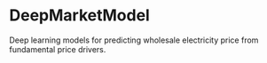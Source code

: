 # DeepMarketModel
Deep learning models for predicting wholesale electricity price from fundamental price drivers.
